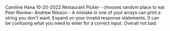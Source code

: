 Caroline Hana
10-20-2022
Restaurant Picker - chooses random place to eat
Peer Review- Andrew Nilsson - A mistake in one of your arrays can print a string you don't want. Expand on your invalid response statements. It can be confusing what you need to enter for a correct input. Overall not bad.
